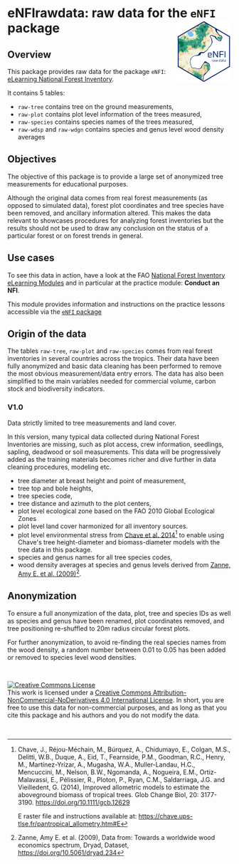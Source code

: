 
# eNFIrawdata: raw data for the `eNFI` package <img src='images/eNFIrawdata-logo.png' align="right" height="139" /></a>

## Overview

This package provides raw data for the package `eNFI`: [eLearning National Forest Inventory](https://github.com/gaelso/eNFI).

It contains 5 tables:
- `raw-tree` contains tree on the ground measurements,
- `raw-plot` contains plot level information of the trees measured, 
- `raw-species` contains species names of the trees measured,
- `raw-wdsp` and `raw-wdgn` contains species and genus level wood density averages


## Objectives

The objective of this package is to provide a large set of anonymized tree measurements for educational purposes. 

Although the original data comes from real forest measurements (as opposed to simulated data), forest plot coordinates and tree species have been removed, and ancillary information altered. This makes the data relevant to showcases procedures for analyzing forest inventories but the results should not be used to draw any conclusion on the status of a particular forest or on forest trends in general.


## Use cases

To see this data in action, have a look at the FAO [National Forest Inventory eLearning Modules](https://www.fao.org/national-forest-monitoring/areas-of-work/nfi/modules/en/) and in particular at the practice module: **Conduct an NFI**.

This module provides information and instructions on the practice lessons accessible via the [`eNFI` package](https://github.com/gaelso/eNFI)


## Origin of the data

The tables `raw-tree`, `raw-plot` and `raw-species` comes from real forest inventories in several countries across the tropics. Their data have been fully anonymized and basic data cleaning has been performed to remove the most obvious measurement/data entry errors. The data has also been simplified to the main variables needed for commercial volume, carbon stock and biodiversity indicators.


### V1.0

Data strictly limited to tree measurements and land cover. 

In this version, many typical data collected during National Forest Inventories are missing, such as plot access, crew information, seedlings, sapling, deadwood or soil measurements. This data will be progressively added as the training materials becomes richer and dive further in data cleaning procedures, modeling etc.

- tree diameter at breast height and point of measurement,
- tree top and bole heights,
- tree species code,
- tree distance and azimuth to the plot centers,
- plot level ecological zone based on the FAO 2010 Global Ecological Zones 
- plot level land cover harmonized for all inventory sources. 
- plot level environmental stress from [Chave et al. 2014](https://forestgeo.si.edu/sites/default/files/aboveground_biomass_protocol_accessible.pdf)[^2] to enable using Chave's tree height-diameter and biomass-diameter models with the tree data in this package.
- species and genus names for all tree species codes,
- wood density averages at species and genus levels derived from [Zanne, Amy E. et al. (2009)](https://datadryad.org/stash/dataset/doi:10.5061/dryad.234)[^1].


## Anonymization

To ensure a full anonymization of the data, plot, tree and species IDs as well as species and genus have been renamed, plot coordinates removed, and tree positioning re-shuffled to 20m radius circular forest plots.

For further anonymization, to avoid re-finding the real species names from the wood density, a random number between 0.01 to 0.05 has been added or removed to species level wood densities.


<br>

<a rel="license" href="http://creativecommons.org/licenses/by-nc-nd/4.0/"><img alt="Creative Commons License" style="border-width:0" src="https://i.creativecommons.org/l/by-nc-nd/4.0/88x31.png" /></a>
<br />
This work is licensed under a [Creative Commons Attribution-NonCommercial-NoDerivatives 4.0 International License](http://creativecommons.org/licenses/by-nc-nd/4.0/). In short, you are free to use this data for non-commercial purposes, and as long as that you cite this package and his authors and you do not modify the data. 

<br>

[^1]: Zanne, Amy E. et al. (2009), Data from: Towards a worldwide wood economics spectrum, Dryad, Dataset, https://doi.org/10.5061/dryad.234

[^2]: Chave, J., Réjou-Méchain, M., Búrquez, A., Chidumayo, E., Colgan, M.S., Delitti, W.B., Duque, A., Eid, T., Fearnside, P.M., Goodman, R.C., Henry, M., Martínez-Yrízar, A., Mugasha, W.A., Muller-Landau, H.C., Mencuccini, M., Nelson, B.W., Ngomanda, A., Nogueira, E.M., Ortiz-Malavassi, E., Pélissier, R., Ploton, P., Ryan, C.M., Saldarriaga, J.G. and Vieilledent, G. (2014), Improved allometric models to estimate the aboveground biomass of tropical trees. Glob Change Biol, 20: 3177-3190. https://doi.org/10.1111/gcb.12629

    E raster file and instructions available at: https://chave.ups-tlse.fr/pantropical_allometry.htm#E
